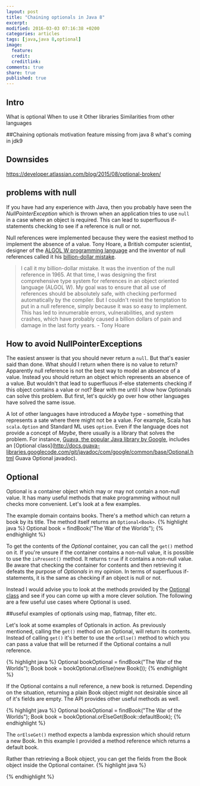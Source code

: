 ```yaml
---
layout: post
title: "Chaining optionals in Java 8"
excerpt:
modified: 2016-03-03 07:16:38 +0200
categories: articles
tags: [java,java 8,optional]
image:
  feature:
  credit:
  creditlink:
comments: true
share: true
published: true
---
```

## Intro
What is optional
When to use it
Other libraries
Similarities from other languages

##Chaining optionals
motivation
feature missing from java 8
what's coming in jdk9

## Downsides
https://developer.atlassian.com/blog/2015/08/optional-broken/

## problems with null

If you have had any experience with Java, then you probably have seen the *NullPointerException* which is thrown when an application tries to use `null` in a case where an object is required. This can lead to superfluous if-statements checking to see if a reference is null or not.

Null references were implemented because they were the easiest method to implement the absence of a value. Tony Hoare, a British computer scientist, designer of the [ALGOL W programming language](https://en.wikipedia.org/wiki/ALGOL_W "Wikipedia page of ALGOL W") and the inventor of null references called it his [billion-dollar mistake](https://www.lucidchart.com/techblog/2015/08/31/the-worst-mistake-of-computer-science/ "Blog post about the worst mistake of computer science").

>I call it my billion-dollar mistake. It was the invention of the null reference in 1965. At that time, I was designing the first comprehensive type system for references in an object oriented language (ALGOL W). My goal was to ensure that all use of references should be absolutely safe, with checking performed automatically by the compiler. But I couldn't resist the temptation to put in a null reference, simply because it was so easy to implement. This has led to innumerable errors, vulnerabilities, and system crashes, which have probably caused a billion dollars of pain and damage in the last forty years. - Tony Hoare

## How to avoid NullPointerExceptions

The easiest answer is that you should never return a `null`. But that's easier said than done. What should I return when there is no value to return? Apparently null reference is not the best way to model an absence of a value. Instead you should return an object which represents an absence of a value. But wouldn't that lead to superfluous if-else statements checking if this object contains a value or not? Bear with me until I show how Optionals can solve this problem. But first, let's quickly go over how other languages have solved the same issue.

A lot of other languages have introduced a *Maybe* type - something that represents a sate where there might not be a value. For example, Scala has `scala.Option` and Standard ML uses `option`. Even if the language does not provide a concept of *Maybe*, there usually is a library that solves the problem. For instance, [Guava, the popular Java library by Google](https://github.com/google/guava "Guava Github page"), includes an [Optional class](http://docs.guava-libraries.googlecode.com/git/javadoc/com/google/common/base/Optional.html Guava Optional javadoc).

## Optional<T>

Optional is a container object which may or may not contain a non-null value. It has many useful methods that make programming without null checks more convenient. Let's look at a few examples.

The example domain contains books. There's a method which can return a book by its title. The method itself returns an `Optional<Book>`.
{% highlight java %}
Optional<Book> book = findBook("The War of the Worlds");
{% endhighlight %}

To get the contents of the *Optional* container, you can call the `get()` method on it. If you're unsure if the container contains a non-null value, it is possible to use the `isPresent()` method. It returns `true` if it contains a non-null value. Be aware that checking the container for contents and then retrieving it defeats the purpose of *Optionals* in my opinion. In terms of superfluous if-statements, it is the same as checking if an object is null or not.

Instead I would advise you to look at the methods provided by the [Optional class](https://docs.oracle.com/javase/8/docs/api/java/util/Optional.html "Java Optional javadoc page") and see if you can come up with a more clever solution. The following are a few useful use cases where Optional is used.

##useful examples of optionals using map, flatmap, filter etc.

Let's look at some examples of Optionals in action. As previously mentioned, calling the `get()` method on an Optional, will return its contents. Instead of calling `get()` it's better to use the `orElse()` method to which you can pass a value that will be returned if the Optional contains a null reference.

{% highlight java %}
Optional<Book> bookOptional = findBook("The War of the Worlds");
Book book = bookOptional.orElse(new Book());
{% endhighlight %}

If the Optional contains a null reference, a new book is returned. Depending on the situation, returning a plain Book object might not desirable since all of it's fields are empty. The API provides other useful methods  as well.

{% highlight java %}
Optional<Book> bookOptional = findBook("The War of the Worlds");
Book book = bookOptional.orElseGet(Book::defaultBook);
{% endhighlight %}

The `orElseGet()` method expects a lambda expression which should return a new Book. In this example I provided a method reference which returns a default book.

Rather than retrieving a Book object, you can get the fields from the Book object inside the Optional container.
{% highlight java %}

{% endhighlight %}
